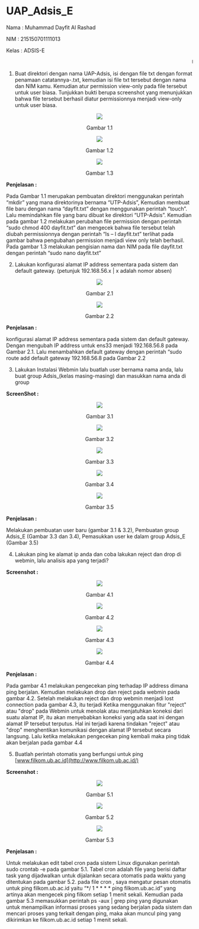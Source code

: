 # UAP_Adsis_E

Nama		: Muhammad Dayfit Al Rashad

NIM		: 215150701111013

Kelas		: ADSIS-E

<marquee direction="horizontal" scrollamount="3">
   UAP ADSIS
</marquee>

1. Buat direktori dengan nama UAP-Adsis, isi dengan file txt dengan format penamaan catatannya-<nama kamu>.txt, kemudian isi file txt tersebut dengan nama dan NIM kamu. Kemudian atur permission view-only pada file tersebut untuk user biasa. Tunjukkan bukti berupa screenshot yang menunjukkan bahwa file tersebut berhasil diatur permissionnya menjadi view-only untuk user biasa.

<p align="center">
  <img src="https://github.com/dayfitmuhrashad/UAP_Adsis_E/blob/main/images/Aspose.Words.65a08ee3-505f-40ad-9f84-f665dc6dd402.001.png" >
</p>
<p align="center">Gambar 1.1</p>
 



<p align="center">
  <img src="https://github.com/dayfitmuhrashad/UAP_Adsis_E/blob/main/images/Aspose.Words.65a08ee3-505f-40ad-9f84-f665dc6dd402.002.png" >
</p>
<p align="center">Gambar 1.2</p>


 

<p align="center">
  <img src="https://github.com/dayfitmuhrashad/UAP_Adsis_E/blob/main/images/Aspose.Words.65a08ee3-505f-40ad-9f84-f665dc6dd402.003.png" >
</p>
<p align="center">Gambar 1.3</p>


**Penjelasan :** 

Pada Gambar 1.1 merupakan pembuatan direktori menggunakan perintah “mkdir” yang mana direktorinya bernama “UTP-Adsis”, Kemudian membuat file baru dengan nama “dayfit.txt” dengan menggunakan perintah “touch”. Lalu memindahkan file yang baru dibuat  ke direktori “UTP-Adsis”. Kemudian pada gambar 1.2 melakukan perubahan file permission dengan perintah “sudo chmod 400 dayfit.txt” dan mengecek  bahwa file tersebut telah diubah permissionnya dengan perintah “ls – l dayfit.txt” terlihat pada gambar bahwa pengubahan permission menjadi view only telah berhasil. Pada gambar 1.3 melakukan  pengisian  nama dan NIM pada file dayfit.txt dengan perintah “sudo nano dayfit.txt”


2. Lakukan konfigurasi alamat IP address sementara pada sistem dan default gateway. (petunjuk 192.168.56.x | x adalah nomor absen)

<p align="center">
  <img src="https://github.com/dayfitmuhrashad/UAP_Adsis_E/blob/main/images/Aspose.Words.65a08ee3-505f-40ad-9f84-f665dc6dd402.004.png" >
</p>
<p align="center">Gambar 2.1</p>

<p align="center">
  <img src="https://github.com/dayfitmuhrashad/UAP_Adsis_E/blob/main/images/Aspose.Words.65a08ee3-505f-40ad-9f84-f665dc6dd402.005.png" >
</p>
<p align="center">Gambar 2.2</p>

**Penjelasan :**

konfigurasi alamat IP address sementara pada sistem dan default gateway. Dengan mengubah IP address untuk ens33 menjadi  192.168.56.8 pada Gambar 2.1. Lalu menambahkan default gateway dengan perintah “sudo route add default gateway 192.168.56.8 pada Gambar 2.2

3. Lakukan Instalasi Webmin lalu buatlah user bernama nama anda, lalu buat group Adsis\_(kelas masing-masing) dan masukkan nama anda di group

**ScreenShot :**

<p align="center">
  <img src="https://github.com/dayfitmuhrashad/UAP_Adsis_E/blob/main/images/Aspose.Words.65a08ee3-505f-40ad-9f84-f665dc6dd402.006.png" >
</p>
<p align="center">Gambar 3.1</p>

<p align="center">
  <img src="https://github.com/dayfitmuhrashad/UAP_Adsis_E/blob/main/images/Aspose.Words.65a08ee3-505f-40ad-9f84-f665dc6dd402.007.png" >
</p>
<p align="center">Gambar 3.2</p>



<p align="center">
  <img src="https://github.com/dayfitmuhrashad/UAP_Adsis_E/blob/main/images/Aspose.Words.65a08ee3-505f-40ad-9f84-f665dc6dd402.008.png" >
</p>
<p align="center">Gambar 3.3</p>

  
<p align="center">
  <img src="https://github.com/dayfitmuhrashad/UAP_Adsis_E/blob/main/images/Aspose.Words.65a08ee3-505f-40ad-9f84-f665dc6dd402.009.png" >
</p>
<p align="center">Gambar 3.4</p>
  
<p align="center">
  <img src="https://github.com/dayfitmuhrashad/UAP_Adsis_E/blob/main/images/Aspose.Words.65a08ee3-505f-40ad-9f84-f665dc6dd402.010.png" >
</p>
<p align="center">Gambar 3.5</p>


**Penjelasan :**

Melakukan pembuatan user baru  (gambar 3.1 & 3.2), Pembuatan group Adsis\_E (Gambar 3.3 dan 3.4), Pemasukkan user ke dalam group Adsis\_E (Gambar 3.5) 

  
4. Lakukan ping ke alamat ip anda dan coba lakukan reject dan drop di webmin, lalu analisis apa yang terjadi?

**Screenshot :** 
  
  

<p align="center">
  <img src="https://github.com/dayfitmuhrashad/UAP_Adsis_E/blob/main/images/Aspose.Words.65a08ee3-505f-40ad-9f84-f665dc6dd402.011.png" >
</p>
<p align="center">Gambar 4.1</p>

<p align="center">
  <img src="https://github.com/dayfitmuhrashad/UAP_Adsis_E/blob/main/images/Aspose.Words.65a08ee3-505f-40ad-9f84-f665dc6dd402.012.png" >
</p>
<p align="center">Gambar 4.2</p>

<p align="center">
  <img src="https://github.com/dayfitmuhrashad/UAP_Adsis_E/blob/main/images/Aspose.Words.65a08ee3-505f-40ad-9f84-f665dc6dd402.013.png" >
</p>
<p align="center">Gambar 4.3</p>
  
 <p align="center">
  <img src="https://github.com/dayfitmuhrashad/UAP_Adsis_E/blob/main/images/Aspose.Words.65a08ee3-505f-40ad-9f84-f665dc6dd402.014.png" >
</p>
<p align="center">Gambar 4.4</p>

**Penjelasan :**

Pada gambar 4.1 melakukan pengecekan ping terhadap IP address dimana ping berjalan. Kemudian melakukan drop dan reject pada webmin pada gambar 4.2. Setelah melakukan reject dan drop webmin menjadi lost connection pada gambar 4.3, itu terjadi Ketika menggunakan fitur "reject" atau "drop" pada Webmin untuk menolak atau menjatuhkan koneksi dari suatu alamat IP, itu akan menyebabkan koneksi yang ada saat ini dengan alamat IP tersebut terputus. Hal ini terjadi karena tindakan "reject" atau "drop" menghentikan komunikasi dengan alamat IP tersebut secara langsung. Lalu ketika melakukan pengecekan ping kembali maka ping tidak akan berjalan pada gambar 4.4



5. Buatlah perintah otomatis yang berfungsi untuk ping [www.filkom.ub.ac.id](http://www.filkom.ub.ac.id/)

**Screenshot :**

 <p align="center">
  <img src="https://github.com/dayfitmuhrashad/UAP_Adsis_E/blob/main/images/Aspose.Words.65a08ee3-505f-40ad-9f84-f665dc6dd402.015.png" >
</p>
<p align="center">Gambar 5.1</p>

<p align="center">
  <img src="https://github.com/dayfitmuhrashad/UAP_Adsis_E/blob/main/images/Aspose.Words.65a08ee3-505f-40ad-9f84-f665dc6dd402.016.png" >
</p>
<p align="center">Gambar 5.2</p>

<p align="center">
  <img src="https://github.com/dayfitmuhrashad/UAP_Adsis_E/blob/main/images/Aspose.Words.65a08ee3-505f-40ad-9f84-f665dc6dd402.017.png" >
</p>
<p align="center">Gambar 5.3</p>


**Penjelasan :**

Untuk melakukan edit  tabel cron pada sistem Linux digunakan perintah sudo crontab -e pada gambar 5.1. Tabel cron adalah file yang berisi daftar task yang dijadwalkan untuk dijalankan secara otomatis pada waktu yang ditentukan pada gambar 5.2. pada file cron , saya mengatur pesan otomatis untuk ping filkom.ub.ac.id yaitu “\*/ 1 \* \* \* \* ping filkom.ub.ac.id” yang artinya akan mengecek ping filkom setiap 1 menit sekali. Kemudian pada gambar 5.3 memasukkan perintah ps -aux | grep ping yang  digunakan untuk menampilkan informasi proses yang sedang berjalan pada sistem dan mencari proses yang terkait dengan ping, maka akan muncul ping yang dikirimkan ke filkom.ub.ac.id setiap 1 menit sekali.
